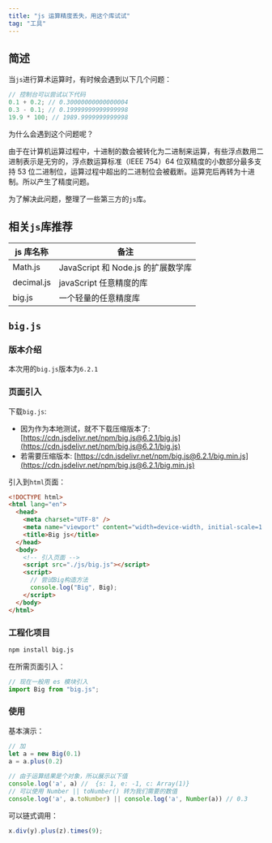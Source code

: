```yaml
---
title: "js 运算精度丢失，用这个库试试"
tag: "工具"
---
```


## 简述

当`js`进行算术运算时，有时候会遇到以下几个问题：

```js
// 控制台可以尝试以下代码
0.1 + 0.2; // 0.30000000000000004
0.3 - 0.1; // 0.19999999999999998
19.9 * 100; // 1989.9999999999998
```

为什么会遇到这个问题呢？

由于在计算机运算过程中，十进制的数会被转化为二进制来运算，有些浮点数用二进制表示是无穷的，浮点数运算标准（IEEE 754）64 位双精度的小数部分最多支持 53 位二进制位，运算过程中超出的二进制位会被截断。运算完后再转为十进制。所以产生了精度问题。

为了解决此问题，整理了一些第三方的`js`库。

## 相关`js`库推荐

| js 库名称  | 备注                               |
| ---------- | ---------------------------------- |
| Math.js    | JavaScript 和 Node.js 的扩展数学库 |
| decimal.js | javaScript 任意精度的库            |
| big.js     | 一个轻量的任意精度库               |

## `big.js`

### 版本介绍

本次用的`big.js`版本为`6.2.1`

### 页面引入

下载`big.js`:

- 因为作为本地测试，就不下载压缩版本了: [https://cdn.jsdelivr.net/npm/big.js@6.2.1/big.js](https://cdn.jsdelivr.net/npm/big.js@6.2.1/big.js) ​
- 若需要压缩版本: [https://cdn.jsdelivr.net/npm/big.js@6.2.1/big.min.js](https://cdn.jsdelivr.net/npm/big.js@6.2.1/big.min.js)

引入到`html`页面：

```html
<!DOCTYPE html>
<html lang="en">
  <head>
    <meta charset="UTF-8" />
    <meta name="viewport" content="width=device-width, initial-scale=1.0" />
    <title>Big js</title>
  </head>
  <body>
    <!-- 引入页面 -->
    <script src="./js/big.js"></script>
    <script>
      // 尝试Big构造方法
      console.log("Big", Big);
    </script>
  </body>
</html>
```

### 工程化项目

```sh
npm install big.js
```

在所需页面引入：

```js
// 现在一般用 es 模块引入
import Big from "big.js";
```

### 使用

基本演示：

```js
// 加
let a = new Big(0.1)
a = a.plus(0.2)
​
// 由于运算结果是个对象，所以展示以下值
console.log('a', a) //  {s: 1, e: -1, c: Array(1)}
// 可以使用 Number || toNumber() 转为我们需要的数值
console.log('a', a.toNumber) || console.log('a', Number(a)) // 0.3
```

可以链式调用：

```js
x.div(y).plus(z).times(9);
```
